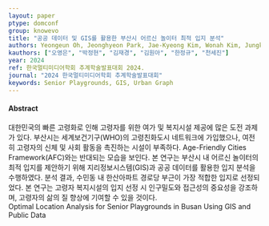 ```yaml
---
layout: paper
ptype: domconf
group: knowevo
title: "공공 데이터 및 GIS를 활용한 부산시 어르신 놀이터 최적 입지 분석"
authors: Yeongeun Oh, Jeonghyeon Park, Jae-Kyeong Kim, Wonah Kim, Jungkyu Han, Sejin Chun
kauthors: ["오영은", "박정현", "김재경", "김원아", "한정규", "천세진"]
year: 2024
ref: 한국멀티미디어학회 추계학술발표대회 2024.
journal: "2024 한국멀티미디어학회 추계학술발표대회"
keywords: Senior Playgrounds, GIS, Urban Graph
---
```


<h4><span class="badge badge-info">Abstract</span></h4>
대한민국의 빠른 고령화로 인해 고령자를 위한 여가 및 복지시설 제공에 많은 도전 과제가 있다. 부산시는 세계보건기구(WHO)의 고령친화도시 네트워크에 가입했으나, 여전히 고령자의 신체 및 사회 활동을 촉진하는 시설이 부족하다. Age-Friendly Cities Framework(AFC)와는 반대되는 모습을 보인다. 본 연구는 부산시 내 어르신 놀이터의 최적 입지를 제안하기 위해 지리정보시스템(GIS)과 공공 데이터를 활용한 입지 분석을 수행하였다. 분석 결과, 수민동 내 한산아파트 경로당 부근이 가장 적합한 입지로 선정되었다. 본 연구는 고령자 복지시설의 입지 선정 시 인구밀도와 접근성의 중요성을 강조하며, 고령자의 삶의 질 향상에 기여할 수 있을 것이다.
<div class="alert alert-warning" role="alert">
   Optimal Location Analysis for Senior Playgrounds in Busan Using GIS and Public Data
</div>